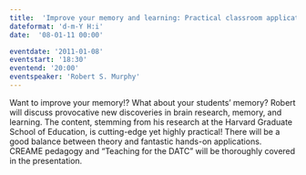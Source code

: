```yaml
---
title:  'Improve your memory and learning: Practical classroom applications'
dateformat: 'd-m-Y H:i'
date:  '08-01-11 00:00'

eventdate: '2011-01-08'
eventstart: '18:30'
eventend: '20:00'
eventspeaker: 'Robert S. Murphy'
---
```


 Want to improve your memory!? What about your students’ memory? Robert will discuss provocative new discoveries in brain research, memory, and learning. The content, stemming from his research at the Harvard Graduate School of Education, is cutting-edge yet highly practical! There will be a good balance between theory and fantastic hands-on applications. CREAME pedagogy and “Teaching for the DATC” will be thoroughly covered in the presentation.

